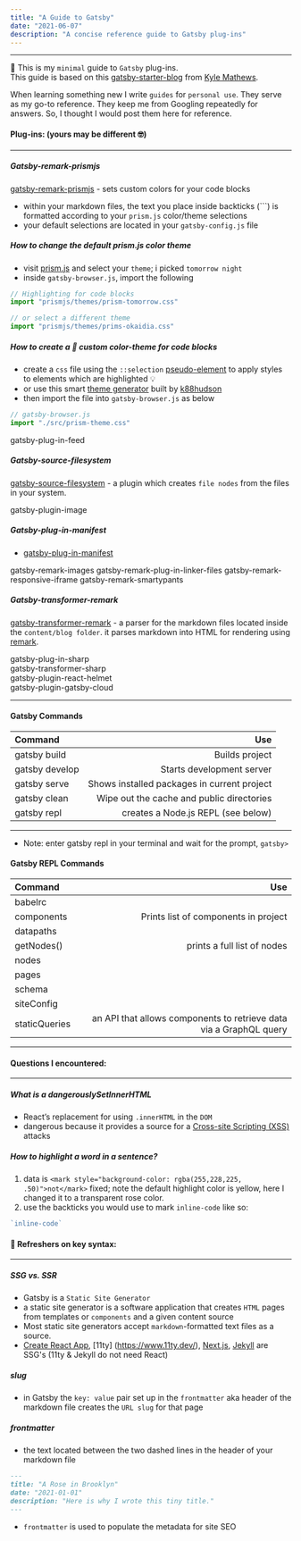 ```yaml
---
title: "A Guide to Gatsby"
date: "2021-06-07"
description: "A concise reference guide to Gatsby plug-ins"
---
```

----------------------------------

🎉 This is my `minimal` guide to `Gatsby` plug-ins.  
This guide is based on this [gatsby-starter-blog](https://github.com/gatsbyjs/gatsby-starter-blog) from [Kyle Mathews](https://twitter.com/kylemathews).

When learning something new I write `guides` for `personal use`. They serve as my go-to reference.  They keep me from Googling repeatedly for answers.   So, I thought I would post them here for reference.

#### Plug-ins: (yours may be different 🤓)
------------------------------------------------------------------  
##### Gatsby-remark-prismjs
[gatsby-remark-prismjs](https://www.gatsbyjs.com/plugins/gatsby-remark-prismjs/) - sets custom colors for your code blocks
- within your markdown files, the text you place inside backticks (```) is formatted according to your `prism.js` color/theme selections
- your default selections are located in your `gatsby-config.js` file

##### How to change the default prism.js color theme
- visit [prism.js](https://prismjs.com/plugins/inline-color/) and select your `theme`; i picked `tomorrow night`
- inside `gatsby-browser.js`, import the following
```js
// Highlighting for code blocks
import "prismjs/themes/prism-tomorrow.css"
```
```js
// or select a different theme
import "prismjs/themes/prims-okaidia.css"
```

##### How to create a 🌈 custom color-theme for code blocks
  - create a `css` file using the `::selection` [pseudo-element](https://developer.mozilla.org/en-US/docs/Web/CSS/::selection) to apply styles to elements which are highlighted 💡
  - or use this smart [theme generator](http://k88hudson.github.io/syntax-highlighting-theme-generator/www/) built by [k88hudson](https://github.com/k88hudson/syntax-highlighting-theme-generator)
  - then import the file into `gatsby-browser.js` as below
```js
// gatsby-browser.js
import "./src/prism-theme.css"
```

gatsby-plug-in-feed

##### Gatsby-source-filesystem
[gatsby-source-filesystem](https://www.gatsbyjs.com/plugins/gatsby-source-filesystem/)
    -  a plugin which creates `file nodes` from the files in your system.

gatsby-plugin-image    

##### Gatsby-plug-in-manifest
  - [gatsby-plug-in-manifest](https://www.gatsbyjs.com/plugins/gatsby-plugin-manifest/)

gatsby-remark-images
gatsby-remark-plug-in-linker-files
gatsby-remark-responsive-iframe
gatsby-remark-smartypants

##### Gatsby-transformer-remark
[gatsby-transformer-remark](https://www.gatsbyjs.com/plugins/gatsby-transformer-remark/) - a parser for the markdown files located inside the `content/blog folder`. it parses markdown into HTML for rendering using [remark](https://remark.js.org/). 


gatsby-plug-in-sharp  
gatsby-transformer-sharp   
gatsby-plugin-react-helmet  
gatsby-plugin-gatsby-cloud

____________________________________________________________

#### Gatsby Commands
| **Command**                 | **Use**                  |
|:--------------------------- | ------------------------:|
|gatsby build        |                     Builds project|
|gatsby develop            |    Starts development server|
|gatsby serve|Shows installed packages in current project|
|gatsby clean  |Wipe out the cache and public directories| 
|gatsby repl       |   creates a Node.js REPL (see below)|
----------------------------------------------------------


- Note: enter gatsby repl in your terminal and wait for the prompt, `gatsby>`

#### Gatsby REPL Commands
| **Command**                     | **Use**             |
|:--------------------------- |------------------------:|
|babelrc       |                                        |
|components       | Prints list of components in project|
|datapaths     |                                        |
|getNodes() |                prints a full list of nodes|
|nodes |                                                |
|pages |                                                |
|schema |                                               |
|siteConfig |                                           |
|staticQueries| an API that allows components to retrieve data via a GraphQL query|
----------------------------------------------------------

#### Questions I encountered:
----------------------

##### What is a dangerouslySetInnerHTML
- React’s replacement for using `.innerHTML` in the `DOM`
- dangerous because it provides a source for a [Cross-site Scripting (XSS)](https://owasp.org/www-community/attacks/xss/) attacks


##### How to highlight a word in a sentence?
 1. data is `<mark style="background-color: rgba(255,228,225, .50)">not</mark>` fixed; note the default highlight color is yellow, here I changed it to a transparent rose color.
 2. use the backticks you would use to mark `inline-code` like so:
 ```jsx
`inline-code`
 ```

#### 🤔 Refreshers on key syntax:
------------------------------------

 ##### SSG vs. SSR
- Gatsby is a `Static Site Generator`
- a static site generator is a software application that creates `HTML` pages from templates or `components` and a given content source
- Most static site generators accept `markdown`-formatted text files as a source.
- [Create React App](https://github.com/facebook/create-react-app), [11ty] (https://www.11ty.dev/), [Next.js](https://nextjs.org/), [Jekyll](https://jekyllrb.com/) are SSG's (11ty & Jekyll do not need React)

##### slug
- in Gatsby the `key: value` pair set up in the `frontmatter` aka header of the markdown file creates the `URL slug` for that page

##### frontmatter
- the text located between the two dashed lines in the header of your markdown file
```md
---
title: "A Rose in Brooklyn"
date: "2021-01-01"
description: "Here is why I wrote this tiny title."
---
```
- `frontmatter` is used to populate the metadata for site SEO
